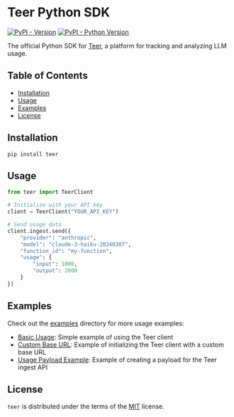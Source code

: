 # Teer Python SDK

[![PyPI - Version](https://img.shields.io/pypi/v/teer.svg)](https://pypi.org/project/teer)
[![PyPI - Python Version](https://img.shields.io/pypi/pyversions/teer.svg)](https://pypi.org/project/teer)

The official Python SDK for [Teer](https://teer.ai), a platform for tracking and analyzing LLM usage.

## Table of Contents

- [Installation](#installation)
- [Usage](#usage)
- [Examples](#examples)
- [License](#license)

## Installation

```console
pip install teer
```

## Usage

```python
from teer import TeerClient

# Initialize with your API key
client = TeerClient("YOUR_API_KEY")

# Send usage data
client.ingest.send({
    "provider": "anthropic",
    "model": "claude-3-haiku-20240307",
    "function_id": "my-function",
    "usage": {
        "input": 1000,
        "output": 2000
    }
})
```

## Examples

Check out the [examples](./examples) directory for more usage examples:

- [Basic Usage](./examples/basic_usage.py): Simple example of using the Teer client
- [Custom Base URL](./examples/custom_base_url.py): Example of initializing the Teer client with a custom base URL
- [Usage Payload Example](./examples/usage_payload_example.py): Example of creating a payload for the Teer ingest API

## License

`teer` is distributed under the terms of the [MIT](https://spdx.org/licenses/MIT.html) license.
